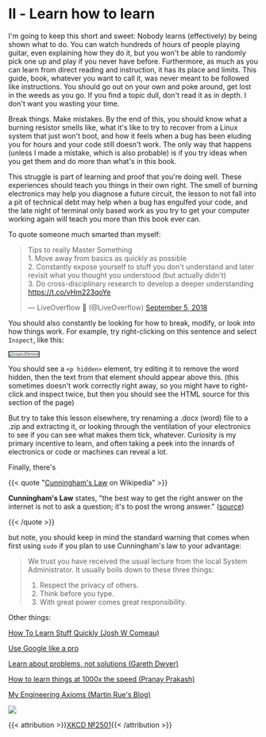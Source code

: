 # Ⅱ - Learn how to learn

I'm going to keep this short and sweet: Nobody learns (effectively) by being shown what to do. You can watch hundreds of hours of people playing guitar, even explaining how they do it, but you won't be able to randomly pick one up and play if you never have before. Furthermore, as much as you can learn from direct reading and instruction, it has its place and limits. This guide, book, whatever you want to call it, was never meant to be followed like instructions. You should go out on your own and poke around, get lost in the weeds as you go. If you find a topic dull, don't read it as in depth. I don't want you wasting your time.

Break things. Make mistakes. By the end of this, you should know what a burning resistor smells like, what it's like to try to recover from a Linux system that just won't boot, and how it feels when a bug has been eluding you for hours and your code still doesn't work. The only way that happens (unless I made a mistake, which is also probable) is if you try ideas when you get them and do more than what's in this book.

This struggle is part of learning and proof that you're doing well. These experiences should teach you things in their own right. The smell of burning electronics may help you diagnose a future circuit, the lesson to not fall into a pit of technical debt may help when a bug has engulfed your code, and the late night of terminal only based work as you try to get your computer working again will teach you more than this book ever can.

To quote someone much smarted than myself:

<blockquote class="twitter-tweet"><p lang="en" dir="ltr">Tips to really Master Something<br>1. Move away from basics as quickly as possible<br>2. Constantly expose yourself to stuff you don&#39;t understand and later revisit what you thought you understood (but actually didn&#39;t)<br>3. Do cross-disciplinary research to develop a deeper understanding <a href="https://t.co/vHm223qoYe">https://t.co/vHm223qoYe</a></p>&mdash; LiveOverflow 🔴 (@LiveOverflow) <a href="https://twitter.com/LiveOverflow/status/1037296510583689216?ref_src=twsrc%5Etfw">September 5, 2018</a></blockquote> <script async src="https://platform.twitter.com/widgets.js" charset="utf-8"></script>

You should also constantly be looking for how to break, modify, or look into how things work. For example, try right-clicking on this sentence and select `Inspect`, like this:

<img src="/eng/inspectElement.webp" alt="inspectElement" style="zoom:50%; border: 5px solid #555;" />

<p hidden> <b> OwO, What's this? </b> <p>

You should see a `<p hidden>` element, try editing it to remove the word hidden, then the text from that element should appear above this.  (this sometimes doesn't work correctly right away, so you might have to right-click and inspect twice, but then you should see the HTML source for this section of the page)

But try to take this lesson elsewhere, try renaming a .docx (word) file to a .zip and extracting it, or looking through the ventilation of your electronics to see if you can see what makes them tick, whatever. Curiosity is my primary incentive to learn, and often taking a peek into the innards of electronics or code or machines can reveal a lot.

Finally, there's

{{< quote "[Cunningham's Law](https://meta.wikimedia.org/wiki/Cunningham's_Law) on Wikipedia" >}}

**Cunningham's Law** states, "the best way to get the right answer on the internet is not to ask a question; it's to post the wrong answer." ([source](https://meta.wikimedia.org/wiki/Cunningham's_Law))

{{< /quote >}}

but note, you should keep in mind the standard warning that comes when first using `sudo` if you plan to use Cunningham's law to your advantage:

> We trust you have received the usual lecture from the local System
> Administrator. It usually boils down to these three things:
> 
> 1) Respect the privacy of others.
> 2) Think before you type.
> 3) With great power comes great responsibility.

Other things:

[How To Learn Stuff Quickly (Josh W Comeau)](https://www.joshwcomeau.com/blog/how-to-learn-stuff-quickly/)

[Use Google like a pro](https://markodenic.com/use-google-like-a-pro/)

[Learn about problems, not solutions (Gareth Dwyer)](https://dwyer.co.za/problems-not-solutions.html)

[How to learn things at 1000x the speed (Pranay Prakash)](https://pranay.gp/how-to-learn-things-at-1000x-the-speed)

[My Engineering Axioms (Martin Rue's Blog)](https://martinrue.com/my-engineering-axioms/)

![](https://imgs.xkcd.com/comics/average_familiarity.png)

{{< attribution >}}[XKCD №2501](https://xkcd.com/2501/){{< /attribution >}}

